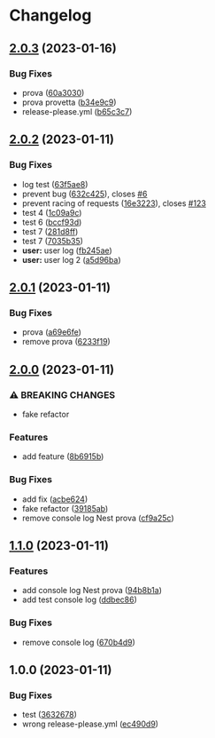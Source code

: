 # Changelog

## [2.0.3](https://github.com/Sim1onE/versioning-test/compare/v2.0.2...v2.0.3) (2023-01-16)


### Bug Fixes

* prova ([60a3030](https://github.com/Sim1onE/versioning-test/commit/60a3030cdf8ac3e2de486c57680dd3a93549c245))
* prova provetta ([b34e9c9](https://github.com/Sim1onE/versioning-test/commit/b34e9c91993e68c9648ff3bcc9a7f5e419272c0d))
* release-please.yml ([b65c3c7](https://github.com/Sim1onE/versioning-test/commit/b65c3c7ae76e81fc857482939187b58ac744b363))

## [2.0.2](https://github.com/Sim1onE/versioning-test/compare/v2.0.1...v2.0.2) (2023-01-11)


### Bug Fixes

* log test ([63f5ae8](https://github.com/Sim1onE/versioning-test/commit/63f5ae8bbe20fcd10823aa3cb2aba045219d2da7))
* prevent bug ([632c425](https://github.com/Sim1onE/versioning-test/commit/632c4253ede76b8423b943eafd28149ebae57a6b)), closes [#6](https://github.com/Sim1onE/versioning-test/issues/6)
* prevent racing of requests ([16e3223](https://github.com/Sim1onE/versioning-test/commit/16e3223acfa2f7748e249d75e59d8d7e54f7aecf)), closes [#123](https://github.com/Sim1onE/versioning-test/issues/123)
* test 4 ([1c09a9c](https://github.com/Sim1onE/versioning-test/commit/1c09a9c73ed7bd1d5c512556970eb60205a9b657))
* test 6 ([bccf93d](https://github.com/Sim1onE/versioning-test/commit/bccf93d0a30b30c82daa256f2e9a995936940cca))
* test 7 ([281d8ff](https://github.com/Sim1onE/versioning-test/commit/281d8ffbe89e53753b6b896b79e61971cbf4aaf2))
* test 7 ([7035b35](https://github.com/Sim1onE/versioning-test/commit/7035b3564e9e8ee1dd0d9061f05f296f80f093bf))
* **user:** user log ([fb245ae](https://github.com/Sim1onE/versioning-test/commit/fb245aee9c1d5763f6737102c85d0adb00347c6e))
* **user:** user log 2 ([a5d96ba](https://github.com/Sim1onE/versioning-test/commit/a5d96bab7357748426a33a08e7f0ef93b7863a7f))

## [2.0.1](https://github.com/Sim1onE/versioning-test/compare/v2.0.0...v2.0.1) (2023-01-11)


### Bug Fixes

* prova ([a69e6fe](https://github.com/Sim1onE/versioning-test/commit/a69e6fe81f576570efbbe041db10ce3651024559))
* remove prova ([6233f19](https://github.com/Sim1onE/versioning-test/commit/6233f19adbe79573bd233a772f01ee229d21f5dc))

## [2.0.0](https://github.com/Sim1onE/versioning-test/compare/v1.1.0...v2.0.0) (2023-01-11)


### ⚠ BREAKING CHANGES

* fake refactor

### Features

* add feature ([8b6915b](https://github.com/Sim1onE/versioning-test/commit/8b6915b0d4a153d6509a76cbfdb26d8693bfa7c8))


### Bug Fixes

* add fix ([acbe624](https://github.com/Sim1onE/versioning-test/commit/acbe624674ea3208646229c749ea4ed008b52a80))
* fake refactor ([39185ab](https://github.com/Sim1onE/versioning-test/commit/39185ab1dc3bee9f36ba4abf32389589834b9eea))
* remove console log Nest prova ([cf9a25c](https://github.com/Sim1onE/versioning-test/commit/cf9a25ccc5d7aff3dc194e0149104956d4dc27bc))

## [1.1.0](https://github.com/Sim1onE/versioning-test/compare/v1.0.0...v1.1.0) (2023-01-11)


### Features

* add console log Nest prova ([94b8b1a](https://github.com/Sim1onE/versioning-test/commit/94b8b1aa21cd84ac619468e5965f8ec89774dcd5))
* add test console log ([ddbec86](https://github.com/Sim1onE/versioning-test/commit/ddbec86a6f1bab97d831202c94bba27bd08a7352))


### Bug Fixes

* remove console log ([670b4d9](https://github.com/Sim1onE/versioning-test/commit/670b4d9f33c2856aacdcd542a0d9610136a81223))

## 1.0.0 (2023-01-11)


### Bug Fixes

* test ([3632678](https://github.com/Sim1onE/versioning-test/commit/3632678c08b8328279db781b9aa902f9251dc687))
* wrong release-please.yml ([ec490d9](https://github.com/Sim1onE/versioning-test/commit/ec490d96f9abe2379ca1d3726fec6b3124b72f7a))
